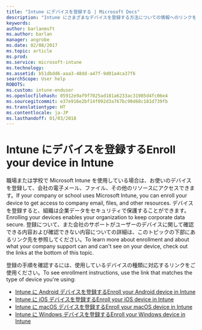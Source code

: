 ```yaml
---
title: "Intune にデバイスを登録する | Microsoft Docs"
description: "Intune にさまざまなデバイスを登録する方法についての情報へのリンクを提供します"
keywords: 
author: barlanmsft
ms.author: barlan
manager: angrobe
ms.date: 02/08/2017
ms.topic: article
ms.prod: 
ms.service: microsoft-intune
ms.technology: 
ms.assetid: b51dbdd6-aaa3-48dd-a47f-9d01a4ca37f6
searchScope: User help
ROBOTS: 
ms.custom: intune-enduser
ms.openlocfilehash: 05912e9af9f7025ad181a6233ac31985d4fc06e4
ms.sourcegitcommit: e37e916e2bf14f092d3a767bc90d68c181d739fb
ms.translationtype: HT
ms.contentlocale: ja-JP
ms.lasthandoff: 01/03/2018
---
```

# <a name="enroll-your-device-in-intune"></a><span data-ttu-id="207b5-103">Intune にデバイスを登録する</span><span class="sxs-lookup"><span data-stu-id="207b5-103">Enroll your device in Intune</span></span>

<span data-ttu-id="207b5-104">職場または学校で Microsoft Intune を使用している場合は、お使いのデバイスを登録して、会社の電子メール、ファイル、その他のリソースにアクセスできます。</span><span class="sxs-lookup"><span data-stu-id="207b5-104">If your company or school uses Microsoft Intune, you can enroll your device to get access to company email, files, and other resources.</span></span> <span data-ttu-id="207b5-105">デバイスを登録すると、組織は企業データをセキュリティで保護することができます。</span><span class="sxs-lookup"><span data-stu-id="207b5-105">Enrolling your devices enables your organization to keep corporate data secure.</span></span> <span data-ttu-id="207b5-106">登録について、また会社のサポートがユーザーのデバイスに関して確認できる内容および確認できない内容についての詳細は、このトピックの下部にあるリンク先を参照してください。</span><span class="sxs-lookup"><span data-stu-id="207b5-106">To learn more about enrollment and about what your company support can and can't see on your device, check out the links at the bottom of this topic.</span></span>

<span data-ttu-id="207b5-107">登録の手順を確認するには、使用しているデバイスの種類に対応するリンクをご使用ください。</span><span class="sxs-lookup"><span data-stu-id="207b5-107">To see enrollment instructions, use the link that matches the type of device you're using:</span></span>

- [<span data-ttu-id="207b5-108">Intune に Android デバイスを登録する</span><span class="sxs-lookup"><span data-stu-id="207b5-108">Enroll your Android device in Intune</span></span>](enroll-your-device-in-Intune-android.md)
- [<span data-ttu-id="207b5-109">Intune に iOS デバイスを登録する</span><span class="sxs-lookup"><span data-stu-id="207b5-109">Enroll your iOS device in Intune</span></span>](enroll-your-device-in-intune-ios.md)
- [<span data-ttu-id="207b5-110">Intune に macOS デバイスを登録する</span><span class="sxs-lookup"><span data-stu-id="207b5-110">Enroll your macOS device in Intune</span></span>](enroll-your-device-in-intune-macos.md)
- [<span data-ttu-id="207b5-111">Intune に Windows デバイスを登録する</span><span class="sxs-lookup"><span data-stu-id="207b5-111">Enroll your Windows device in Intune</span></span>](enroll-your-device-in-intune-windows.md)
